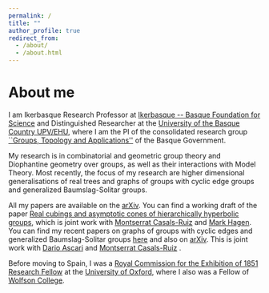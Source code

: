 ```yaml
---
permalink: /
title: ""
author_profile: true
redirect_from: 
  - /about/
  - /about.html
---
```


About me
======
I am Ikerbasque Research Professor at <a href="https://www.ikerbasque.net/">Ikerbasque -- Basque Foundation for Science</a> and Distinguished Researcher at the <a href="https://ehu.eus/">University of the Basque Country UPV/EHU</a>, where I am the PI of the consolidated research group <a href="https://sites.google.com/site/gtabilbao/">``Groups, Topology and Applications''</a> of the Basque Government.
						
My research is in combinatorial and geometric group theory and Diophantine geometry over groups, as well as their interactions with Model Theory. Most recently, the focus of my research are higher dimensional generalisations of real trees and graphs of groups with cyclic edge groups and generalized Baumslag-Solitar groups.

All my papers are available on the <a href="https://arxiv.org/search/?searchtype=author&query=Kazachkov%2C+I">arXiv</a>. You can find a working draft of the paper <a href="https://www.wescac.net/cones.html">Real cubings and asymptotic cones of hierarchically hyperbolic groups</a>, which is joint work with <a href="https://montsecasals.wixsite.com/montse">Montserrat Casals-Ruiz</a> and <a href="https://www.wescac.net/">Mark Hagen</a>. You can find my recent papers on graphs of groups with cyclic edges and generalized Baumslag-Solitar groups <a href="https://ilyakazachkov.github.io/GBS/">here</a> and also on <a href="https://arxiv.org/search/?searchtype=author&query=Kazachkov%2C+I">arXiv</a>. This is joint work with <a href="https://sites.google.com/view/dario-ascari">Dario Ascari</a> and <a href="https://montsecasals.wixsite.com/montse">Montserrat Casals-Ruiz</a> .
						
Before moving to Spain, I was a <a href="https://royalcommission1851.org/fellowships/research-fellowships">Royal Commission for the Exhibition of 1851 Research Fellow</a> at the <a href="https://www.maths.ox.ac.uk/">University of Oxford</a>, where I also was a Fellow of <a href="https://www.wolfson.ox.ac.uk/">Wolfson College</a>.
					
